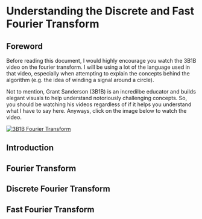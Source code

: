 # Understanding the Discrete and Fast Fourier Transform


## Foreword
Before reading this document, I would highly encourage you watch the 3B1B
video on the fourier transform. I will be using a lot of the language used in 
that video, especially when attempting to explain the concepts behind the 
algorithm (e.g. the idea of winding a signal around a circle). 

Not to mention, Grant Sanderson (3B1B) is an incredilbe educator and builds 
elegant visuals to help understand notoriously challenging concepts. So, you
should be watching his videos regardless of if it helps you understand what
I have to say here. Anyways, click on the image below to watch the video.


[![3B1B Fourier Transform](https://img.youtube.com/vi/spUNpyF58BY/0.jpg)](https://www.youtube.com/watch?v=spUNpyF58BY)


## Introduction


## Fourier Transform


## Discrete Fourier Transform 


## Fast Fourier Transform 



  
